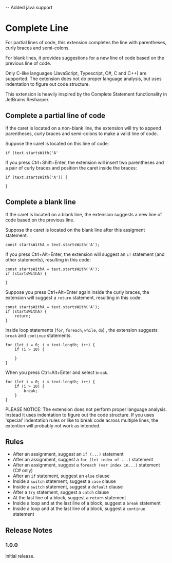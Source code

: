 -- Added java support
# Complete Line

For partial lines of code, this extension completes the line with parentheses, curly braces and semi-colons.

For blank lines, it provides suggestions for a new line of code based on the previous line of code.

Only C-like languages (JavaScript, Typescript, C#, C and C++) are supported. The extension does not do
proper language analysis, but uses indentation to figure out code structure.

This extension is heavily inspired by the Complete Statement functionality in JetBrains Resharper.

## Complete a partial line of code

If the caret is located on a non-blank line, the extension will try to append parentheses, curly braces and
semi-colons to make a valid line of code.

Suppose the caret is located on this line of code:

```
if (text.startsWith('A'
```

If you press Ctrl+Shift+Enter, the extension will insert two parentheses and a pair of curly braces and
position the caret inside the braces:

```
if (text.startsWith('A')) {

}
```

## Complete a blank line

If the caret is located on a blank line, the extension suggests a new line of code based on the previous
line.

Suppose the caret is located on the blank line after this assigment statement.

```
const startsWithA = text.startsWith('A');

```

If you press Ctrl+Alt+Enter, the extension will suggest an `if` statement (and other statements), resulting in this code:

```
const startsWithA = text.startsWith('A');
if (startsWithA) {

}
```

Suppose you press Ctrl+Alt+Enter again inside the curly braces, the extension will suggest a `return` statement,
resulting in this code:

```
const startsWithA = text.startsWith('A');
if (startsWithA) {
    return;
}
```

Inside loop statements (`for`, `foreach`, `while`, `do`) , the extension suggests `break` and `continue` statements.

```
for (let i = 0; i < text.length; i++) {
    if (i > 10) {

    }
}
```

When you press Ctrl+Alt+Enter and select `break`.

```
for (let i = 0; i < text.length; i++) {
    if (i > 10) {
        break;
    }
}
```

PLEASE NOTICE: The extension does not perform proper language analysis. Instead it uses indentation to figure
out the code structure. If you uses 'special' indentation rules or like to break code across multiple lines,
the extention will probably not work as intended.

## Rules

- After an assignment, suggest an `if (...)` statement
- After an assignment, suggest a `for (let index of ...)` statement
- After an assignment, suggest a `foreach (var index in...)` statement (C# only)
- After an `if` statement, suggest an `else` clause
- Inside a `switch` statement, suggest a `case` clause
- Inside a `switch` statement, suggest a `default` clause
- After a `try` statement, suggest a `catch` clause
- At the last line of a block, suggest a `return` statement
- Inside a loop and at the last line of a block, suggest a `break` statement
- Inside a loop and at the last line of a block, suggest a `continue` statement

## Release Notes

### 1.0.0

Initial release.
